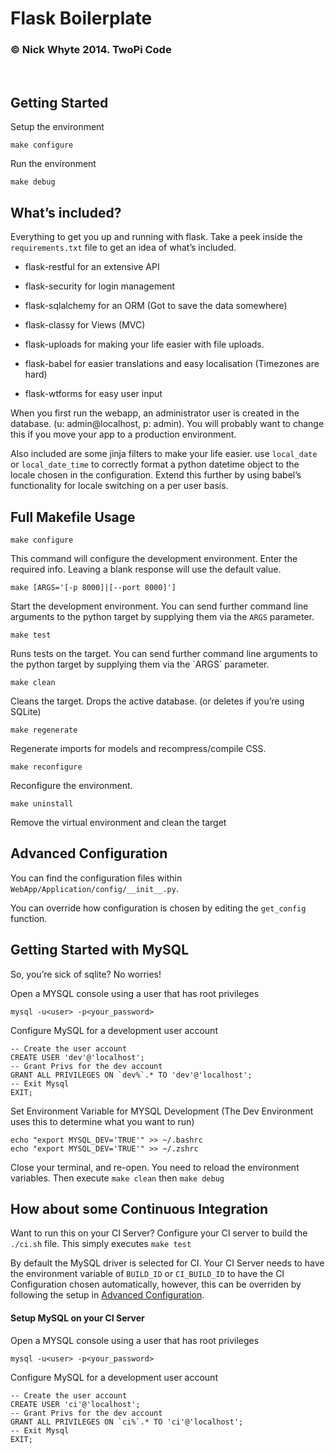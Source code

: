 Flask Boilerplate
=================

### © Nick Whyte 2014. TwoPi Code

 

Getting Started
---------------

Setup the environment

~~~~~~~~~~~~~~~~~~~~~~~~~~~~~~~~~~~~~~~~~~~~~~~~~~~~~~~~~~~~~~~~~~~~~~~~~~~~~~~~
make configure
~~~~~~~~~~~~~~~~~~~~~~~~~~~~~~~~~~~~~~~~~~~~~~~~~~~~~~~~~~~~~~~~~~~~~~~~~~~~~~~~

Run the environment

~~~~~~~~~~~~~~~~~~~~~~~~~~~~~~~~~~~~~~~~~~~~~~~~~~~~~~~~~~~~~~~~~~~~~~~~~~~~~~~~
make debug
~~~~~~~~~~~~~~~~~~~~~~~~~~~~~~~~~~~~~~~~~~~~~~~~~~~~~~~~~~~~~~~~~~~~~~~~~~~~~~~~

What’s included?
----------------

Everything to get you up and running with flask. Take a peek inside the
`requirements.txt` file to get an idea of what’s included.

-   flask-restful for an extensive API

-   flask-security for login management

-   flask-sqlalchemy for an ORM (Got to save the data somewhere)

-   flask-classy for Views (MVC)

-   flask-uploads for making your life easier with file uploads.

-   flask-babel for easier translations and easy localisation (Timezones are
    hard)

-   flask-wtforms for easy user input

When you first run the webapp, an administrator user is created in the database.
(u: admin\@localhost, p: admin). You will probably want to change this if you
move your app to a production environment.

Also included are some jinja filters to make your life easier. use `local_date`
or `local_date_time` to correctly format a python datetime object to the locale
chosen in the configuration. Extend this further by using babel’s functionality
for locale switching on a per user basis.

Full Makefile Usage
-------------------

~~~~~~~~~~~~~~~~~~~~~~~~~~~~~~~~~~~~~~~~~~~~~~~~~~~~~~~~~~~~~~~~~~~~~~~~~~~~~~~~
make configure
~~~~~~~~~~~~~~~~~~~~~~~~~~~~~~~~~~~~~~~~~~~~~~~~~~~~~~~~~~~~~~~~~~~~~~~~~~~~~~~~

This command will configure the development environment. Enter the required
info. Leaving a blank response will use the default value.

~~~~~~~~~~~~~~~~~~~~~~~~~~~~~~~~~~~~~~~~~~~~~~~~~~~~~~~~~~~~~~~~~~~~~~~~~~~~~~~~
make [ARGS='[-p 8000]|[--port 8000]']
~~~~~~~~~~~~~~~~~~~~~~~~~~~~~~~~~~~~~~~~~~~~~~~~~~~~~~~~~~~~~~~~~~~~~~~~~~~~~~~~

Start the development environment. You can send further command line arguments
to the python target  by supplying them via the `ARGS` parameter.

~~~~~~~~~~~~~~~~~~~~~~~~~~~~~~~~~~~~~~~~~~~~~~~~~~~~~~~~~~~~~~~~~~~~~~~~~~~~~~~~
make test
~~~~~~~~~~~~~~~~~~~~~~~~~~~~~~~~~~~~~~~~~~~~~~~~~~~~~~~~~~~~~~~~~~~~~~~~~~~~~~~~

Runs tests on the target. You can send further command line arguments to the
python target  by supplying them via the \`ARGS\` parameter.

~~~~~~~~~~~~~~~~~~~~~~~~~~~~~~~~~~~~~~~~~~~~~~~~~~~~~~~~~~~~~~~~~~~~~~~~~~~~~~~~
make clean
~~~~~~~~~~~~~~~~~~~~~~~~~~~~~~~~~~~~~~~~~~~~~~~~~~~~~~~~~~~~~~~~~~~~~~~~~~~~~~~~

Cleans the target. Drops the active database. (or deletes if you’re using
SQLite)

~~~~~~~~~~~~~~~~~~~~~~~~~~~~~~~~~~~~~~~~~~~~~~~~~~~~~~~~~~~~~~~~~~~~~~~~~~~~~~~~
make regenerate
~~~~~~~~~~~~~~~~~~~~~~~~~~~~~~~~~~~~~~~~~~~~~~~~~~~~~~~~~~~~~~~~~~~~~~~~~~~~~~~~

Regenerate imports for models and recompress/compile CSS.

~~~~~~~~~~~~~~~~~~~~~~~~~~~~~~~~~~~~~~~~~~~~~~~~~~~~~~~~~~~~~~~~~~~~~~~~~~~~~~~~
make reconfigure
~~~~~~~~~~~~~~~~~~~~~~~~~~~~~~~~~~~~~~~~~~~~~~~~~~~~~~~~~~~~~~~~~~~~~~~~~~~~~~~~

Reconfigure the environment.

~~~~~~~~~~~~~~~~~~~~~~~~~~~~~~~~~~~~~~~~~~~~~~~~~~~~~~~~~~~~~~~~~~~~~~~~~~~~~~~~
make uninstall
~~~~~~~~~~~~~~~~~~~~~~~~~~~~~~~~~~~~~~~~~~~~~~~~~~~~~~~~~~~~~~~~~~~~~~~~~~~~~~~~

Remove the virtual environment and clean the target

Advanced Configuration
----------------------

You can find the configuration files within
`WebApp/Application/config/__init__.py`.

You can override how configuration is chosen by editing the `get_config`
function.

Getting Started with MySQL
--------------------------

So, you’re sick of sqlite? No worries!

Open a MYSQL console using a user that has root privileges

~~~~~~~~~~~~~~~~~~~~~~~~~~~~~~~~~~~~~~~~~~~~~~~~~~~~~~~~~~~~~~~~~~~~~~~~~~~~~~~~
mysql -u<user> -p<your_password>
~~~~~~~~~~~~~~~~~~~~~~~~~~~~~~~~~~~~~~~~~~~~~~~~~~~~~~~~~~~~~~~~~~~~~~~~~~~~~~~~

Configure MySQL for a development user account

~~~~~~~~~~~~~~~~~~~~~~~~~~~~~~~~~~~~~~~~~~~~~~~~~~~~~~~~~~~~~~~~~~~~~~~~~~~~~~~~
-- Create the user account 
CREATE USER 'dev'@'localhost'; 
-- Grant Privs for the dev account 
GRANT ALL PRIVILEGES ON `dev%`.* TO 'dev'@'localhost'; 
-- Exit Mysql 
EXIT;
~~~~~~~~~~~~~~~~~~~~~~~~~~~~~~~~~~~~~~~~~~~~~~~~~~~~~~~~~~~~~~~~~~~~~~~~~~~~~~~~

Set Environment Variable for MYSQL Development (The Dev Environment uses this to
determine what you want to run)

~~~~~~~~~~~~~~~~~~~~~~~~~~~~~~~~~~~~~~~~~~~~~~~~~~~~~~~~~~~~~~~~~~~~~~~~~~~~~~~~
echo "export MYSQL_DEV='TRUE'" >> ~/.bashrc 
echo "export MYSQL_DEV='TRUE'" >> ~/.zshrc
~~~~~~~~~~~~~~~~~~~~~~~~~~~~~~~~~~~~~~~~~~~~~~~~~~~~~~~~~~~~~~~~~~~~~~~~~~~~~~~~

Close your terminal, and re-open. You need to reload the environment variables.
Then execute `make clean` then `make debug`

How about some Continuous Integration
-------------------------------------

Want to run this on your CI Server? Configure your CI server to build the
`./ci.sh`  file. This simply executes `make test`

By default the MySQL driver is selected for CI. Your CI Server needs to have the
environment variable of `BUILD_ID` or `CI_BUILD_ID` to have the CI Configuration
chosen automatically, however, this can be overriden by following the setup in
[Advanced Configuration][1].

[1]: <#advanced-configuration>

#### Setup MySQL on your CI Server

Open a MYSQL console using a user that has root privileges

~~~~~~~~~~~~~~~~~~~~~~~~~~~~~~~~~~~~~~~~~~~~~~~~~~~~~~~~~~~~~~~~~~~~~~~~~~~~~~~~
mysql -u<user> -p<your_password>
~~~~~~~~~~~~~~~~~~~~~~~~~~~~~~~~~~~~~~~~~~~~~~~~~~~~~~~~~~~~~~~~~~~~~~~~~~~~~~~~

Configure MySQL for a development user account

~~~~~~~~~~~~~~~~~~~~~~~~~~~~~~~~~~~~~~~~~~~~~~~~~~~~~~~~~~~~~~~~~~~~~~~~~~~~~~~~
-- Create the user account 
CREATE USER 'ci'@'localhost'; 
-- Grant Privs for the dev account 
GRANT ALL PRIVILEGES ON `ci%`.* TO 'ci'@'localhost'; 
-- Exit Mysql 
EXIT;
~~~~~~~~~~~~~~~~~~~~~~~~~~~~~~~~~~~~~~~~~~~~~~~~~~~~~~~~~~~~~~~~~~~~~~~~~~~~~~~~

 

 

